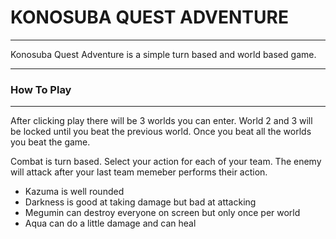 # KONOSUBA QUEST ADVENTURE

***

Konosuba Quest Adventure is a simple turn based and world based game. 

***

### How To Play

***

After clicking play there will be 3 worlds you can enter.
World 2 and 3 will be locked until you beat the previous world.
Once you beat all the worlds you beat the game.

Combat is turn based.
Select your action for each of your team.
The enemy will attack after your last team memeber performs their action. 

* Kazuma is well rounded 
* Darkness is good at taking damage but bad at attacking
* Megumin can destroy everyone on screen but only once per world
* Aqua can do a little damage and can heal